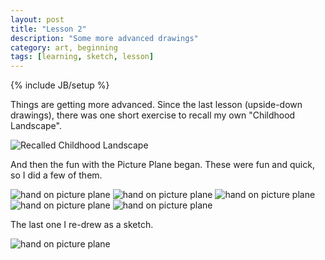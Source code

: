 ```yaml
---
layout: post
title: "Lesson 2"
description: "Some more advanced drawings"
category: art, beginning
tags: [learning, sketch, lesson]
---
```

{% include JB/setup %}
<p>Things are getting more advanced. Since the last lesson (upside-down drawings), there was one short exercise to recall my own "Childhood Landscape".</p><img src="/assets/images/recalled_childhood_landscape_sm.jpg" alt="Recalled Childhood Landscape" class="img-right"/>
<p>And then the fun with the Picture Plane began. These were fun and quick, so I did a few of them.</p>
<img src="/assets/images/hand1_sm.jpg" alt="hand on picture plane" class="img-left"/>
<img src="/assets/images/hand2_sm.jpg" alt="hand on picture plane" class="img-left"/>
<img src="/assets/images/hand3_sm.jpg" alt="hand on picture plane" class="img-left"/>
<img src="/assets/images/hand4_sm.jpg" alt="hand on picture plane" class="img-left"/>
<img src="/assets/images/hand4_1_sm.jpg" alt="hand on picture plane" class="img-left"/>
<p class="clear-both">The last one I re-drew as a sketch.</p>
<img src="/assets/images/hand4_final_sm.jpg" alt="hand on picture plane" class="img-left"/>
